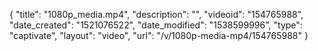 {
    "title": "1080p_media.mp4",
    "description": "",
    "videoid": "154765988",
    "date_created": "1521076522",
    "date_modified": "1538599996",
    "type": "captivate",
    "layout": "video",
    "url": "\/v\/1080p-media-mp4\/154765988"
}